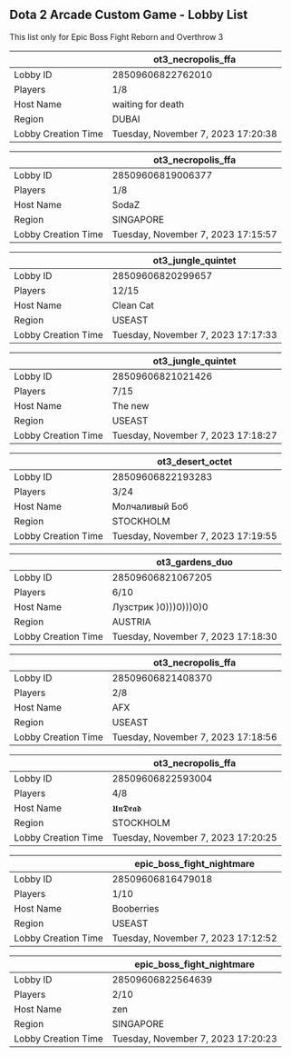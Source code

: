 ## Dota 2 Arcade Custom Game - Lobby List

This list only for Epic Boss Fight Reborn and Overthrow 3

|  | ot3_necropolis_ffa |
| ------ | ------ |
| Lobby ID | 28509606822762010 |
| Players | 1/8 |
| Host Name | waiting for death |
| Region | DUBAI |
| Lobby Creation Time | Tuesday, November 7, 2023 17:20:38 |


|  | ot3_necropolis_ffa |
| ------ | ------ |
| Lobby ID | 28509606819006377 |
| Players | 1/8 |
| Host Name | SodaZ |
| Region | SINGAPORE |
| Lobby Creation Time | Tuesday, November 7, 2023 17:15:57 |


|  | ot3_jungle_quintet |
| ------ | ------ |
| Lobby ID | 28509606820299657 |
| Players | 12/15 |
| Host Name | Clean Cat |
| Region | USEAST |
| Lobby Creation Time | Tuesday, November 7, 2023 17:17:33 |


|  | ot3_jungle_quintet |
| ------ | ------ |
| Lobby ID | 28509606821021426 |
| Players | 7/15 |
| Host Name | The new |
| Region | USEAST |
| Lobby Creation Time | Tuesday, November 7, 2023 17:18:27 |


|  | ot3_desert_octet |
| ------ | ------ |
| Lobby ID | 28509606822193283 |
| Players | 3/24 |
| Host Name | Молчаливый Боб |
| Region | STOCKHOLM |
| Lobby Creation Time | Tuesday, November 7, 2023 17:19:55 |


|  | ot3_gardens_duo |
| ------ | ------ |
| Lobby ID | 28509606821067205 |
| Players | 6/10 |
| Host Name | Лузстрик )0)))0)))0)0 |
| Region | AUSTRIA |
| Lobby Creation Time | Tuesday, November 7, 2023 17:18:30 |


|  | ot3_necropolis_ffa |
| ------ | ------ |
| Lobby ID | 28509606821408370 |
| Players | 2/8 |
| Host Name | AFX |
| Region | USEAST |
| Lobby Creation Time | Tuesday, November 7, 2023 17:18:56 |


|  | ot3_necropolis_ffa |
| ------ | ------ |
| Lobby ID | 28509606822593004 |
| Players | 4/8 |
| Host Name | 𝖀𝖓𝕯𝖊𝖆𝖉 |
| Region | STOCKHOLM |
| Lobby Creation Time | Tuesday, November 7, 2023 17:20:25 |


|  | epic_boss_fight_nightmare |
| ------ | ------ |
| Lobby ID | 28509606816479018 |
| Players | 1/10 |
| Host Name | Booberries |
| Region | USEAST |
| Lobby Creation Time | Tuesday, November 7, 2023 17:12:52 |


|  | epic_boss_fight_nightmare |
| ------ | ------ |
| Lobby ID | 28509606822564639 |
| Players | 2/10 |
| Host Name | zen |
| Region | SINGAPORE |
| Lobby Creation Time | Tuesday, November 7, 2023 17:20:23 |


